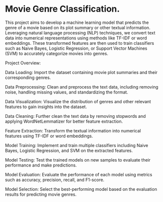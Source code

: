 # Movie Genre Classification.

This project aims to develop a machine learning model that predicts the genre of a movie based on its plot summary or other textual information. Leveraging natural language processing (NLP) techniques, we convert text data into numerical representations using methods like TF-IDF or word embeddings. These transformed features are then used to train classifiers such as Naive Bayes, Logistic Regression, or Support Vector Machines (SVM) to accurately categorize movies into genres.

Project Overview:

Data Loading: Import the dataset containing movie plot summaries and their corresponding genres.

Data Preprocessing: Clean and preprocess the text data, including removing noise, handling missing values, and standardizing the format.

Data Visualization: Visualize the distribution of genres and other relevant features to gain insights into the dataset.

Data Cleaning: Further clean the text data by removing stopwords and applying WordNetLemmatizer for better feature extraction.

Feature Extraction: Transform the textual information into numerical features using TF-IDF or word embeddings.

Model Training: Implement and train multiple classifiers including Naive Bayes, Logistic Regression, and SVM on the extracted features.

Model Testing: Test the trained models on new samples to evaluate their performance and make predictions.

Model Evaluation: Evaluate the performance of each model using metrics such as accuracy, precision, recall, and F1-score.

Model Selection: Select the best-performing model based on the evaluation results for predicting movie genres.
